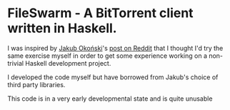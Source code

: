 # FileSwarm - A BitTorrent client written in Haskell.

I was inspired by [Jakub Okoński](https://github.com/farnoy)'s [post on Reddit](https://www.reddit.com/r/haskell/comments/3nr24c/writing_a_bittorrent_client_in_haskell_1/) that I thought I'd try the same exercise myself in order to get some experience working on a non-trivial Haskell development project.

I developed the code myself but have borrowed from Jakub's choice of third party libraries.

This code is in a very early developmental state and is quite unusable
